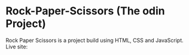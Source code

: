 # Rock-Paper-Scissors (The odin Project)
Rock Paper Scissors is a project build using HTML, CSS and JavaScript.  
Live site: 
